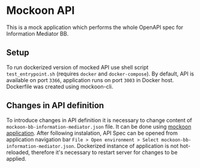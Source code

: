 # Mockoon API

This is a mock application which performs the whole OpenAPI spec for Information
Mediator BB.

## Setup

To run dockerized version of mocked API use shell script `test_entrypoint.sh`
(requires `docker` and `docker-compose`). By default, API is available on port
`3366`, application runs on port `3003` in Docker host. Dockerfile was created
using mockoon-cli.

## Changes in API definition

To introduce changes in API definition it is necessary to change content of
`mockoon-bb-information-mediator.json` file. It can be done using
[mockoon application](https://mockoon.com/). After following instalation, API
Spec can be opened from application navigation bar
`File > Open environment > Select mockoon-bb-information-mediator.json`.
Dockerized instance of application is not hot-reloaded, therefore it's necessary
to restart server for changes to be applied.
